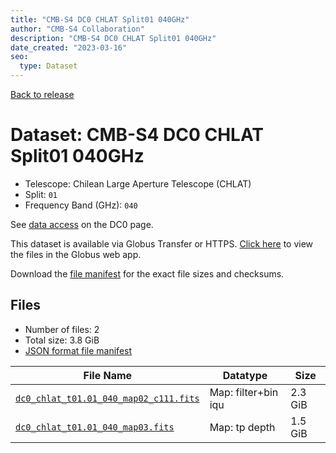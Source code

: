 ```yaml
---
title: "CMB-S4 DC0 CHLAT Split01 040GHz"
author: "CMB-S4 Collaboration"
description: "CMB-S4 DC0 CHLAT Split01 040GHz"
date_created: "2023-03-16"
seo:
  type: Dataset
---
```


[Back to release](./dc0.html#datasets)

# Dataset: CMB-S4 DC0 CHLAT Split01 040GHz

- Telescope: Chilean Large Aperture Telescope (CHLAT) 
- Split: `01`
- Frequency Band (GHz): `040`

See [data access](./dc0.html#data-access) on the DC0 page.

This dataset is available via Globus Transfer or HTTPS. [Click here](https://app.globus.org/file-manager?origin_id=38f01147-f09e-483d-a552-3866669a846d&origin_path=%2Fdatareleases%2Fdc0%2Fmission%2Fchlat%2Fsplit01%2F040%2F) to view the files in the Globus web app.

Download the [file manifest](https://g-456d30.0ed28.75bc.data.globus.org/datareleases/dc0/mission/chlat/split01/040/manifest.json) for the exact file sizes and checksums.

## Files

- Number of files: 2
- Total size: 3.8 GiB
- [JSON format file manifest](https://g-456d30.0ed28.75bc.data.globus.org/datareleases/dc0/mission/chlat/split01/040/manifest.json)

|                                                                               File Name                                                                               |      Datatype       |  Size   |
| --------------------------------------------------------------------------------------------------------------------------------------------------------------------- | ------------------- | ------- |
| [`dc0_chlat_t01.01_040_map02_c111.fits`](https://g-456d30.0ed28.75bc.data.globus.org/datareleases/dc0/mission/chlat/split01/040/dc0_chlat_t01.01_040_map02_c111.fits) | Map: filter+bin iqu | 2.3 GiB |
| [`dc0_chlat_t01.01_040_map03.fits`](https://g-456d30.0ed28.75bc.data.globus.org/datareleases/dc0/mission/chlat/split01/040/dc0_chlat_t01.01_040_map03.fits)           | Map: tp depth       | 1.5 GiB |
